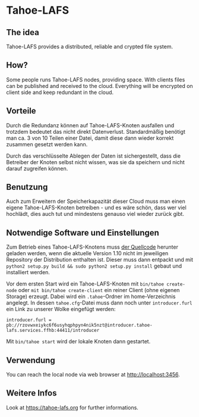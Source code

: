 # Tahoe-LAFS

## The idea
Tahoe-LAFS provides a distributed, reliable and crypted file system.

## How?
Some people runs Tahoe-LAFS nodes, providing space. With clients files can be published and received to the cloud. Everything will be encrypted on client side and keep redundant in the cloud.

## Vorteile
Durch die Redundanz können auf Tahoe-LAFS-Knoten ausfallen und trotzdem bedeutet das nicht direkt Datenverlust. Standardmäßig benötigt man ca. 3 von 10 Teilen einer Datei, damit diese dann wieder korrekt zusammen gesetzt werden kann.

Durch das verschlüsselte Ablegen der Daten ist sichergestellt, dass die Betreiber der Knoten selbst nicht wissen, was sie da speichern und nicht darauf zugreifen können.

## Benutzung
Auch zum Erweitern der Speicherkapazität dieser Cloud muss man einen eigene Tahoe-LAFS-Knoten betreiben - und es wäre schön, dass wer viel hochlädt, dies auch tut und mindestens genauso viel wieder zurück gibt.

## Notwendige Software und Einstellungen
Zum Betrieb eines Tahoe-LAFS-Knotens muss [der Quellcode](https://tahoe-lafs.org/source/tahoe-lafs/releases/allmydata-tahoe-1.10.0.zip) herunter geladen werden, wenn die aktuelle Version 1.10 nicht im jeweiligen Repository der Distribution enthalten ist. Dieser muss dann entpackt und mit `python2 setup.py build && sudo python2 setup.py install` gebaut und installiert werden.

Vor dem ersten Start wird ein Tahoe-LAFS-Knoten mit `bin/tahoe create-node` oder `mit bin/tahoe create-client` ein reiner Client (ohne eigenen Storage) erzeugt. Dabei wird ein `.tahoe`-Ordner im home-Verzeichnis angelegt. In dessen `tahoe.cfg`-Datei muss dann noch unter `introducer.furl` ein Link zu unserer Wolke eingefügt werden:

```
introducer.furl = pb://rzovwxeiykc6f6usyhqphpyn4nik5nzt@introducer.tahoe-lafs.services.ffhb:44411/introducer
```

Mit `bin/tahoe start` wird der lokale Knoten dann gestartet.

## Verwendung
You can reach the local node via web browser at [http://localhost:3456](http://localhost:3456).

## Weitere Infos
Look at https://tahoe-lafs.org for further informations.